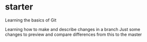 # starter
Learning the basics of Git

Learning how to make and describe changes in a branch
Just some changes to preview and compare differences from this to the master
